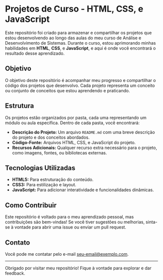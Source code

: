# Projetos de Curso - HTML, CSS, e JavaScript

Este repositório foi criado para armazenar e compartilhar os projetos que estou desenvolvendo ao longo das aulas do meu curso de Análise e Desenvolvimento de Sistemas. Durante o curso, estou aprimorando minhas habilidades em **HTML**, **CSS**, e **JavaScript**, e aqui é onde você encontrará o resultado desse aprendizado.

## Objetivo

O objetivo deste repositório é acompanhar meu progresso e compartilhar o código dos projetos que desenvolvo. Cada projeto representa um conceito ou conjunto de conceitos que estou aprendendo e praticando.

## Estrutura

Os projetos estão organizados por pasta, cada uma representando um módulo ou aula específica. Dentro de cada pasta, você encontrará:

- **Descrição do Projeto:** Um arquivo `README.md` com uma breve descrição do projeto e dos conceitos abordados.
- **Código-Fonte:** Arquivos HTML, CSS, e JavaScript do projeto.
- **Recursos Adicionais:** Qualquer recurso extra necessário para o projeto, como imagens, fontes, ou bibliotecas externas.

## Tecnologias Utilizadas

- **HTML5:** Para estruturação do conteúdo.
- **CSS3:** Para estilização e layout.
- **JavaScript:** Para adicionar interatividade e funcionalidades dinâmicas.

## Como Contribuir

Este repositório é voltado para o meu aprendizado pessoal, mas contribuições são bem-vindas! Se você tiver sugestões ou melhorias, sinta-se à vontade para abrir uma issue ou enviar um pull request.

## Contato

Você pode me contatar pelo e-mail [seu-email@exemplo.com](mailto:seu-email@exemplo.com).

---

Obrigado por visitar meu repositório! Fique à vontade para explorar e dar feedback.
